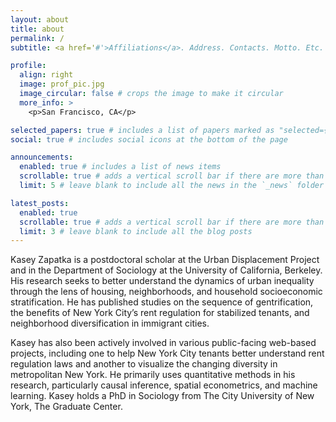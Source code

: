 ```yaml
---
layout: about
title: about
permalink: /
subtitle: <a href='#'>Affiliations</a>. Address. Contacts. Motto. Etc.

profile:
  align: right
  image: prof_pic.jpg
  image_circular: false # crops the image to make it circular
  more_info: >
    <p>San Francisco, CA</p>

selected_papers: true # includes a list of papers marked as "selected={true}"
social: true # includes social icons at the bottom of the page

announcements:
  enabled: true # includes a list of news items
  scrollable: true # adds a vertical scroll bar if there are more than 3 news items
  limit: 5 # leave blank to include all the news in the `_news` folder

latest_posts:
  enabled: true
  scrollable: true # adds a vertical scroll bar if there are more than 3 new posts items
  limit: 3 # leave blank to include all the blog posts
---
```


Kasey Zapatka is a postdoctoral scholar at the Urban Displacement Project and in the Department of Sociology at the University of California, Berkeley. His research seeks to better understand the dynamics of urban inequality through the lens of housing, neighborhoods, and household socioeconomic stratification. He has published studies on the sequence of gentrification, the benefits of New York City’s rent regulation for stabilized tenants, and neighborhood diversification in immigrant cities.

Kasey has also been actively involved in various public-facing web-based projects, including one to help New York City tenants better understand rent regulation laws and another to visualize the changing diversity in metropolitan New York. He primarily uses quantitative methods in his research, particularly causal inference, spatial econometrics, and machine learning. Kasey holds a PhD in Sociology from The City University of New York, The Graduate Center.
